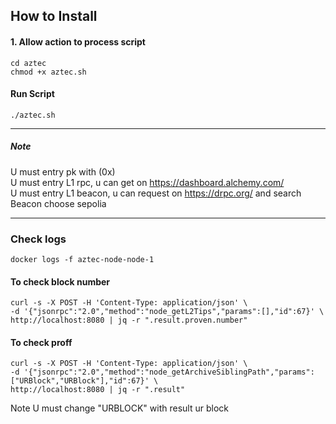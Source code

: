 ## How to Install
#### 1. Allow action to process script
```
cd aztec
chmod +x aztec.sh
```
#### Run Script
```
./aztec.sh
```
---
##### Note  
U must entry pk with (0x)  
U must entry L1 rpc, u can get on https://dashboard.alchemy.com/  
U must entry L1 beacon, u can request on https://drpc.org/ and search Beacon choose sepolia

---
### Check logs
````
docker logs -f aztec-node-node-1
````
#### To check block number
```
curl -s -X POST -H 'Content-Type: application/json' \
-d '{"jsonrpc":"2.0","method":"node_getL2Tips","params":[],"id":67}' \
http://localhost:8080 | jq -r ".result.proven.number"
```
#### To check proff
```
curl -s -X POST -H 'Content-Type: application/json' \
-d '{"jsonrpc":"2.0","method":"node_getArchiveSiblingPath","params":["URBlock","URBlock"],"id":67}' \
http://localhost:8080 | jq -r ".result"
```
Note
U must change "URBLOCK" with result ur block

